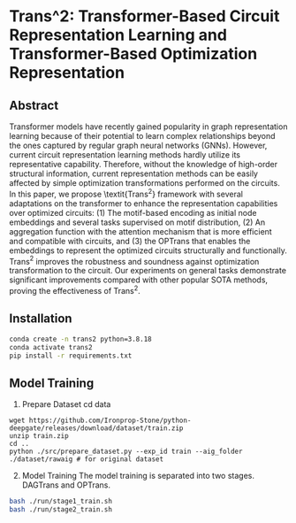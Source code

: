 # Trans^2: Transformer-Based Circuit Representation Learning and Transformer-Based Optimization Representation


## Abstract 
  Transformer models have recently gained popularity in graph representation learning because of their potential to learn complex relationships beyond the ones captured by regular graph neural networks (GNNs). However, current circuit representation learning methods hardly utilize its representative capability. Therefore, without the knowledge of high-order structural information, current representation methods can be easily affected by simple optimization transformations performed on the circuits. In this paper, we propose \textit{Trans$^2$} framework with several adaptations on the transformer to enhance the representation capabilities over optimized circuits: (1) The motif-based encoding as initial node embeddings and several tasks supervised on motif distribution, (2) An aggregation function with the attention mechanism that is more efficient and compatible with circuits, and (3) the OPTrans that enables the embeddings to represent the optimized circuits structurally and functionally. Trans$^2$ improves the robustness and soundness against optimization transformation to the circuit. Our experiments on general tasks demonstrate significant improvements compared with other popular SOTA methods, proving the effectiveness of Trans$^2$. 

## Installation
```sh
conda create -n trans2 python=3.8.18
conda activate trans2
pip install -r requirements.txt
```

## Model Training 
1. Prepare Dataset
cd data
```
wget https://github.com/Ironprop-Stone/python-deepgate/releases/download/dataset/train.zip
unzip train.zip 
cd ..
python ./src/prepare_dataset.py --exp_id train --aig_folder ./dataset/rawaig # for original dataset
```

2. Model Training
The model training is separated into two stages. DAGTrans and OPTrans.
```sh
bash ./run/stage1_train.sh
bash ./run/stage2_train.sh
```


